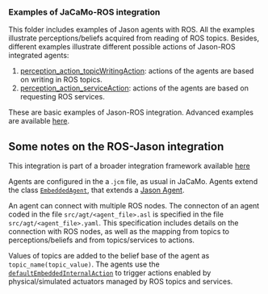 ### Examples of JaCaMo-ROS integration

This folder includes examples of Jason agents with ROS. All the examples illustrate perceptions/beliefs acquired from reading of ROS topics. Besides, different examples illustrate different possible actions of Jason-ROS integrated agents:

1. [perception_action_topicWritingAction](perception_action_topicWritingAction): actions of the agents are based on writing in ROS topics.
1. [perception_action_serviceAction](perception_action_serviceAction): actions of the agents are based on requesting ROS services.

These are basic examples of Jason-ROS integration. Advanced examples are available [here](https://github.com/embedded-mas/ros-devs/tree/main/examples).



## Some notes on the ROS-Jason integration
This integration is part of a broader integration framework available [here](https://github.com/embedded-mas/embedded-mas)

Agents are configured in the a .`jcm` file, as usual in JaCaMo. 
Agents extend the class [`EmbeddedAgent`](https://github.com/embedded-mas/embedded-mas/blob/master/src/main/java/embedded/mas/bridges/jacamo/EmbeddedAgent.java), that extends a [Jason Agent](https://github.com/jason-lang/jason/blob/master/src/main/java/jason/asSemantics/Agent.java). 

An agent can connect with multiple ROS nodes. The connecton of an agent coded in the file `src/agt/<agent_file>.asl` is specified in the file `src/agt/<agent_file>.yaml`. This specification includes details on the connection with ROS nodes, as well as the mapping from topics to perceptions/beliefs and from topics/services to actions.

Values of topics are added to the belief base of the agent as `topic_name(topic_value)`. 
The agents use the [`defaultEmbeddedInternalAction`](https://github.com/embedded-mas/embedded-mas/blob/master/src/main/java/embedded/mas/bridges/jacamo/defaultEmbeddedInternalAction.java) to trigger actions enabled by physical/simulated actuators managed by ROS topics and services.  

